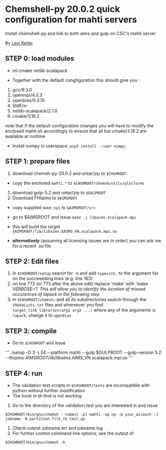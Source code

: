 # Chemshell-py 20.0.2 quick configuration for mahti servers

  Install chemshell-py and link to both aims and gulp on CSC's mahti server

  By [Levi Keller](levi.keller@aalto.fi)

## STEP 0: load modules

  * ml cmake netlib-scalapack

  * Together with the default congfiguration this should give you :

   1. gcc/9.3.0   
   1. openmpi/4.0.3   
   1. openblas/0.3.10   
   1. StdEnv   
   1. netlib-scalapack/2.1.0   
   1. cmake/3.16.2

  note that if the default configuration changes you will have to modify the enclosed mahti.sh accordingly to ensure that all but cmake/3.16.2 are available at runtime

  * Install numpy in userspace:
  `pip3 install --user numpy`


## STEP 1: prepare files

  1. download chemsh-py-20.0.2 and untar/zip to `$CHSHROOT`
   * copy the enclosed `mahti.*` to `$CHSHROOT/chemsh/utils/platforms`
  1. download gulp-5.2 and untar/zip to `$GULPROOT`
  1. Download FHIaims to `$AIMSROOT`
   * copy supplied `make.sys` to `$AIMSROOT/src`
   * go to $AIMSROOT and issue `make -j libaims.scalapack.mpi`
   * this will build the target `$AIMSROOT/lib/libaims.$AIMS_VN.scalapack.mpi.so`
   
   * _**alternatively**_ (assuming all licensing issues are in order) you can ask me for a recent .so file
  
## STEP 2: Edit files

  1. In `$CHSHROOT/setup` search for `-O` and add `type=int,` to the argument list on the succeeeding lines (e.g. line 163)
  1. on line 772 (or 773 after the above edit) replace 'make' with 'make VERBOSE=1'
  *This will allow you to identify the location of missed occurences of lapack in the following step*     
  1. In `$CHSHROOT/chemsh/` and all its subdirectories search through the `CMakeLists.txt` files and whereever you find
   `target_link_libraries(arg1 arg2 ...)` where any of the arguments is `lapack`, change it to `openblas`

## STEP 3: compile

  * Go to `$CHSHROOT` and issue
 
'''
 ./setup -O 3 -j 24 --platform mahti --gulp $GULPROOT  --gulp-version 5.2 --fhiaims $AIMSROOT/lib/libaims.$AIMS_VN.scalapack.mpi.so
'''

## STEP 4: run

   * The validation test scripts in `$CHSHROOT/tests` are incompatible with python without further modification
   * The hook in dl-find is not working

   1. Go to the directory of the validation test you are interested in and issue
   
    $CHSHROOT/bin/gnu/chemsh --submit -pl mahti -np np -A your_account -J jobname -N partition file_to_test.py

   1. Check output: jobname.err and jobname.log
   1. For further control command line options, see the output of
   
    $CHSHROOT/bin/gnu/chemsh -h
